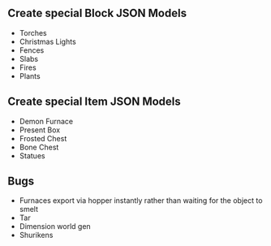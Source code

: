 ## Create special Block JSON Models
* Torches
* Christmas Lights
* Fences
* Slabs
* Fires
* Plants

## Create special Item JSON Models
* Demon Furnace
* Present Box
* Frosted Chest
* Bone Chest
* Statues

## Bugs
* Furnaces export via hopper instantly rather than waiting for the object to smelt
* Tar
* Dimension world gen
* Shurikens